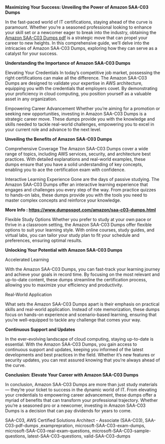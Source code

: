 **Maximizing Your Success: Unveiling the Power of Amazon SAA-C03 Dumps**


In the fast-paced world of IT certifications, staying ahead of the curve is paramount. Whether you’re a seasoned professional looking to enhance your skill set or a newcomer eager to break into the industry, obtaining the [Amazon SAA-C03 Dumps pdf](https://www.dumpsspot.com/amazon/saa-c03-dumps.html) is a strategic move that can propel your career to new heights. In this comprehensive guide, we’ll delve into the intricacies of Amazon SAA-C03 Dumps, exploring how they can serve as a catalyst for your success.

**Understanding the Importance of Amazon SAA-C03 Dumps**

Elevating Your Credentials
In today’s competitive job market, possessing the right certifications can make all the difference. The Amazon SAA-C03 Dumps are designed to validate your expertise in AWS architecture, equipping you with the credentials that employers covet. By demonstrating your proficiency in cloud computing, you position yourself as a valuable asset in any organization.

Empowering Career Advancement
Whether you’re aiming for a promotion or seeking new opportunities, investing in Amazon SAA-C03 Dumps is a strategic career move. These dumps provide you with the knowledge and skills needed to tackle real-world challenges, empowering you to excel in your current role and advance to the next level.

**Unveiling the Benefits of Amazon SAA-C03 Dumps**

Comprehensive Coverage
The Amazon SAA-C03 Dumps cover a wide range of topics, including AWS services, security, and architecture best practices. With detailed explanations and real-world examples, these dumps ensure that you have a solid understanding of key concepts, enabling you to ace the certification exam with confidence.

Interactive Learning Experience
Gone are the days of passive studying. The Amazon SAA-C03 Dumps offer an interactive learning experience that engages and challenges you every step of the way. From practice quizzes to hands-on labs, these dumps provide you with the tools you need to master complex concepts and reinforce your knowledge.

**More Info : https://www.dumpsspot.com/amazon/saa-c03-dumps.html**

Flexible Study Options
Whether you prefer to study at your own pace or thrive in a classroom setting, the Amazon SAA-C03 Dumps offer flexible options to suit your learning style. With online courses, study guides, and virtual labs, you can tailor your study plan to fit your schedule and preferences, ensuring optimal results.

**Unlocking Your Potential with Amazon SAA-C03 Dumps**

Accelerated Learning

With the Amazon SAA-C03 Dumps, you can fast-track your learning journey and achieve your goals in record time. By focusing on the most relevant and up-to-date content, these dumps streamline the certification process, allowing you to maximize your efficiency and productivity.

Real-World Application

What sets the Amazon SAA-C03 Dumps apart is their emphasis on practical skills and real-world application. Instead of rote memorization, these dumps focus on hands-on experience and scenario-based learning, ensuring that you’re well-equipped to tackle any challenge that comes your way.

**Continuous Support and Updates**

In the ever-evolving landscape of cloud computing, staying up-to-date is essential. With the Amazon SAA-C03 Dumps, you gain access to continuous support and updates, keeping you informed of the latest developments and best practices in the field. Whether it’s new features or security updates, you can rest assured knowing that you’re always ahead of the curve.

**Conclusion: Elevate Your Career with Amazon SAA-C03 Dumps**

In conclusion, Amazon SAA-C03 Dumps are more than just study materials — they’re your ticket to success in the dynamic world of IT. From elevating your credentials to empowering career advancement, these dumps offer a myriad of benefits that can transform your professional trajectory. Whether you’re a seasoned pro or a newcomer, investing in Amazon SAA-C03 Dumps is a decision that can pay dividends for years to come.

SAA-C03, AWS Certified Solutions Architect - Associate (SAA-C03), SAA-C03-pdf-dumps ,examprepration, microsoft-SAA-C03-exam-dumps, microsoft-SAA-C03-real-exam-questions, microsoft-SAA-C03-sample-questions, latest-SAA-C03-questions, valid-SAA-C03-dumps
